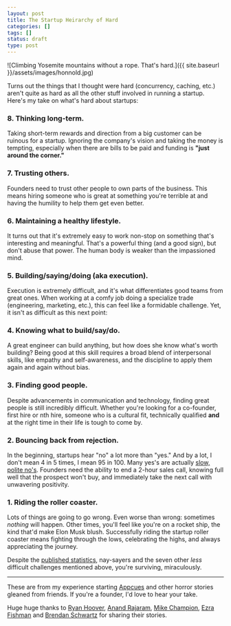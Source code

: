 ```yaml
---
layout: post
title: The Startup Heirarchy of Hard
categories: []
tags: []
status: draft
type: post
---
```

![Climbing Yosemite mountains without a rope. That's hard.]({{ site.baseurl }}/assets/images/honnold.jpg)

Turns out the things that I thought were hard (concurrency, caching, etc.) aren't quite as hard as all the other stuff involved in running a startup. Here's my take on what's hard about startups:

### 8. Thinking long-term.

Taking short-term rewards and direction from a big customer can be ruinous for a startup. Ignoring the company's vision and taking the money is tempting, especially when there are bills to be paid and funding is **"just around the corner."**

### 7. Trusting others.

Founders need to trust other people to own parts of the business. This means hiring someone who is great at something you're terrible at and having the humility to help them get even better.

### 6. Maintaining a healthy lifestyle.

It turns out that it's extremely easy to work non-stop on something that's interesting and meaningful. That's a powerful thing (and a good sign), but don't abuse that power. The human body is weaker than the impassioned mind.

### 5. Building/saying/doing (aka execution).

Execution is extremely difficult, and it's what differentiates good teams from great ones. When working at a comfy job doing a specialize trade (engineering, marketing, etc.), this can feel like a formidable challenge. Yet, it isn't as difficult as this next point:

### 4. Knowing what to build/say/do.

A great engineer can build anything, but how does she know what's worth building? Being good at this skill requires a broad blend of interpersonal skills, like empathy and self-awareness, and the discipline to apply them again and again without bias.

### 3. Finding good people.

Despite advancements in communication and technology, finding great people is still incredibly difficult. Whether you're looking for a co-founder, first hire or nth hire, someone who is a cultural fit, technically qualified **and** at the right time in their life is tough to come by.

### 2. Bouncing back from rejection.

In the beginning, startups hear "no" a lot more than "yes." And by a lot, I don't mean 4 in 5 times, I mean 95 in 100. Many yes's are actually [slow, polite no's](http://customerthink.com/curse_slow_no/). Founders need the ability to end a 2-hour sales call, knowing full well that the prospect won't buy, and immediately take the next call with unwavering positivity.

### 1. Riding the roller coaster.

Lots of things are going to go wrong. Even worse than wrong: sometimes *nothing* will happen. Other times, you'll feel like you're on a rocket ship, the kind that'd make Elon Musk blush. Successfully riding the startup roller coaster means fighting through the lows, celebrating the highs, and always appreciating the journey.

Despite the [published statistics](http://onstartups.com/tabid/3339/bid/79/Six-Interesting-Stats-About-Startup-Success.aspx), nay-sayers and the seven other *less* difficult challenges mentioned above, you're surviving, miraculously.

---

These are from my experience starting [Appcues](http://appcues.com "Onboarding software for growing companies") and other horror stories gleaned from friends. If you're a founder, I'd love to hear your take.

Huge huge thanks to [Ryan Hoover](https://twitter.com/rrhoover), [Anand Rajaram](https://twitter.com/anandrajaram), [Mike Champion](https://twitter.com/graysky), [Ezra Fishman](https://twitter.com/ezrafishman) and [Brendan Schwartz](https://twitter.com/brendan) for sharing their stories.
